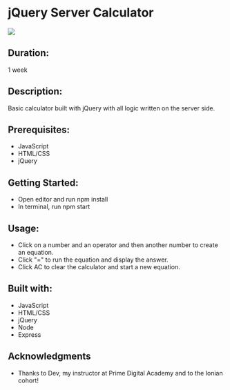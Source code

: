 # jQuery Server Calculator

<img src="images/calculator.gif">

## Duration:
1 week 

## Description:
Basic calculator built with jQuery with all logic written on the server side. 

## Prerequisites:
- JavaScript
- HTML/CSS
- jQuery 

## Getting Started: 
- Open editor and run npm install 
- In terminal, run npm start 

## Usage:
- Click on a number and an operator and then another number to create an equation.
- Click "=" to run the equation and display the answer. 
- Click AC to clear the calculator and start a new equation. 

## Built with:
- JavaScript 
- HTML/CSS
- jQuery 
- Node
- Express 

## Acknowledgments 
- Thanks to Dev, my instructor at Prime Digital Academy and to the Ionian cohort! 
